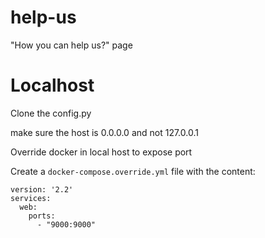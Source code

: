 # help-us
"How you can help us?" page

# Localhost

Clone the config.py

make sure the host is 0.0.0.0 and not 127.0.0.1

Override docker in local host to expose port

Create a `docker-compose.override.yml` file with the content:

```
version: '2.2'
services:
  web:
    ports:
      - "9000:9000"
```
